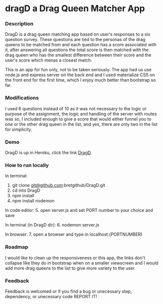 # dragD a Drag Queen Matcher App

### Description

DragD is a drag queen matching app based on user's responses to a six question survey. These questions are tied to the personas of the drag queens to be matched from and each question has a score associated with it, after answering all questions the total score is then matched with the drag queen who has the smallest difference between their score and the user's score which menas a closest match. 

This is an app for fun only, not to be taken seriously. The app had us use node.js and express server on the back end and I used materialize CSS on the front end for the first time, which I enjoy much better than bootstrap so far. 

### Modifications

I used 6 questions instead of 10 as it was not necessary to the logic or purpose of the assignment, the logic and handling of the server with routes was so, I included enough to give a score that would either funnel you to one or the other drag queen in the list, and yes, there are only two in the list for simplicity. 

### Demo

DragD is up in Heroku, click the link [DragD]().

### How to run locally

In terminal:
1. git clone git@github.com:bretgithub/DragD.git
2. cd into DragD
3. npm install
4. npm install nodemon

In code editor:
5. open server.js and set PORT number to your choice and save

In terminal (in DragD dir):
6. nodemon server.js

In browser:
7. open a browser and type in localhost:{PORTNUMBER)


### Roadmap

I would like to clean up the responsiveness or this app, the links don't collapse like they do in bootstrap when on a smaller viewscreen and I would add more drag queens to the list to give more variety to the user. 

### Feedback

Feedback is welcomed or if you find a bug or unecessary step, dependency, or unecessary code REPORT IT!
